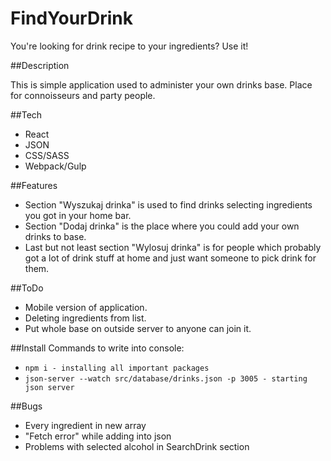 # FindYourDrink

You're looking for drink recipe to your ingredients? Use it!

##Description

This is simple application used to administer your own drinks base. Place for connoisseurs and party people.

##Tech

- React
- JSON
- CSS/SASS
- Webpack/Gulp

##Features

- Section "Wyszukaj drinka" is used to find drinks selecting ingredients you got in your home bar.
- Section "Dodaj drinka" is the place where you could add your own drinks to base.
- Last but not least section "Wylosuj drinka" is for people which probably got a lot of drink stuff at home and just want someone to pick drink for them.

##ToDo

- Mobile version of application.
- Deleting ingredients from list.
- Put whole base on outside server to anyone can join it.

##Install
Commands to write into console:

- ```npm i - installing all important packages```
- ```json-server --watch src/database/drinks.json -p 3005 - starting json server```

##Bugs

- Every ingredient in new array
- "Fetch error" while adding into json
- Problems with selected alcohol in SearchDrink section
